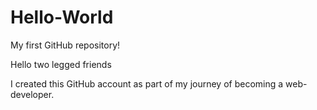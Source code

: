 # Hello-World
My first GitHub repository!

Hello two legged friends

I created this GitHub account as part of my journey of becoming a web-developer.
